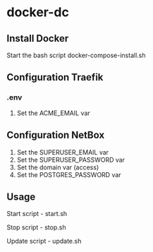 # docker-dc

## Install Docker
Start the bash script docker-compose-install.sh

## Configuration Traefik
### .env
1. Set the ACME_EMAIL var

## Configuration NetBox

1. Set the SUPERUSER_EMAIL var 
2. Set the SUPERUSER_PASSWORD var
3. Set the domain var (access)
4. Set the POSTGRES_PASSWORD var

## Usage

Start script - start.sh

Stop script - stop.sh

Update script - update.sh
